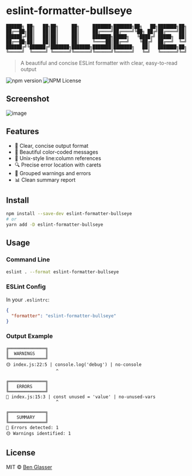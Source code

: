 # eslint-formatter-bullseye

```
██████╗ ██╗   ██╗██╗     ██╗     ███████╗███████╗██╗   ██╗███████╗██╗
██╔══██╗██║   ██║██║     ██║     ██╔════╝██╔════╝╚██╗ ██╔╝██╔════╝██║
██████╔╝██║   ██║██║     ██║     ███████╗█████╗   ╚████╔╝ █████╗  ██║
██╔══██╗██║   ██║██║     ██║     ╚════██║██╔══╝    ╚██╔╝  ██╔══╝  ╚═╝
██████╔╝╚██████╔╝███████╗███████╗███████║███████╗   ██║   ███████╗██╗
╚═════╝  ╚═════╝ ╚══════╝╚══════╝╚══════╝╚══════╝   ╚═╝   ╚══════╝╚═╝
```

> A beautiful and concise ESLint formatter with clear, easy-to-read output

![npm version](https://img.shields.io/npm/v/eslint-formatter-bullseye?style=for-the-badge)
![NPM License](https://img.shields.io/npm/l/eslint-formatter-bullseye?style=for-the-badge)

## Screenshot

![image](https://github.com/user-attachments/assets/cff417ca-b0d3-4c5f-b727-33aae3884804)


## Features

- 🎯 Clear, concise output format
- 🎨 Beautiful color-coded messages
- 📍 Unix-style line:column references
- 🔍 Precise error location with carets
- 📝 Grouped warnings and errors
- 📊 Clean summary report

## Install

```bash
npm install --save-dev eslint-formatter-bullseye
# or
yarn add -D eslint-formatter-bullseye
```

## Usage

### Command Line

```bash
eslint . --format eslint-formatter-bullseye
```

### ESLint Config

In your `.eslintrc`:

```json
{
  "formatter": "eslint-formatter-bullseye"
}
```

### Output Example

```
╔══════════════╗
║  WARNINGS    ║
╚══════════════╝
🟡 index.js:22:5 | console.log('debug') | no-console
                   ^

╔══════════════╗
║   ERRORS     ║
╚══════════════╝
🔴 index.js:15:3 | const unused = 'value' | no-unused-vars
                   ^

╔══════════════╗
║   SUMMARY    ║
╚══════════════╝
🔴 Errors detected: 1
🟡 Warnings identified: 1
```

## License

MIT © [Ben Glasser](https://benglasser.com)
